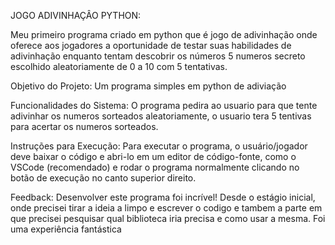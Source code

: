 JOGO ADIVINHAÇÂO PYTHON:

Meu primeiro programa criado em python que é jogo de adivinhação onde oferece aos jogadores a oportunidade de testar suas habilidades de adivinhação enquanto tentam descobrir os números 5 numeros secreto escolhido aleatoriamente de 0 a 10 com 5 tentativas.

Objetivo do Projeto: Um programa simples em python de adiviação

Funcionalidades do Sistema: O programa pedira ao usuario para que tente adivinhar os numeros sorteados aleatoriamente, o usuario tera 5 tentivas para acertar os numeros sorteados.

Instruções para Execução: Para executar o programa, o usuário/jogador deve baixar o código e abri-lo em um editor de código-fonte, como o VSCode (recomendado) e rodar o programa normalmente clicando no botão de execução no canto superior direito.

Feedback: Desenvolver este programa foi incrível! Desde o estágio inicial, onde precisei tirar a ideia a limpo e escrever o codigo e tambem a parte em que precisei pesquisar qual biblioteca iria precisa e como usar a mesma. Foi uma experiência fantástica
